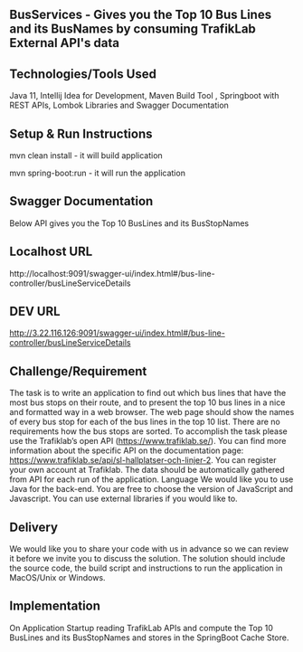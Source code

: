 ## BusServices - Gives you the Top 10 Bus Lines and its BusNames by consuming TrafikLab External API's data 

## Technologies/Tools Used
Java 11,
Intellij Idea for Development,
Maven Build Tool ,
Springboot with REST APIs,
Lombok Libraries and
Swagger Documentation

## Setup & Run Instructions

mvn clean install - it will build application

mvn spring-boot:run - it will run the application

## Swagger Documentation

Below API gives you the Top 10 BusLines and its BusStopNames
## Localhost URL
http://localhost:9091/swagger-ui/index.html#/bus-line-controller/busLineServiceDetails

## DEV URL
http://3.22.116.126:9091/swagger-ui/index.html#/bus-line-controller/busLineServiceDetails

## Challenge/Requirement
The task is to write an application to find out which bus lines that have the most bus stops on their route, and to present the top 10 bus lines in a nice and formatted way in a web browser.
The web page should show the names of every bus stop for each of the bus lines in the top 10 list.
There are no requirements how the bus stops are sorted.
To accomplish the task please use the Trafiklab’s open API (https://www.trafiklab.se/). You can find more information about the specific API on the documentation page: https://www.trafiklab.se/api/sl-hallplatser-och-linjer-2.
You can register your own account at Trafiklab.
The data should be automatically gathered from API for each run of the application.
Language 
We would like you to use Java for the back-end.
You are free to choose the version of JavaScript and Javascript. 
You can use external libraries if you would like to.
## Delivery 
We would like you to share your code with us in advance so we can review it before we invite you to discuss the solution. 
The solution should include the source code, the build script and instructions to run the application in MacOS/Unix or Windows.

## Implementation 

On Application Startup reading TrafikLab APIs and compute the Top 10 BusLines and its BusStopNames and stores in the SpringBoot Cache Store.

